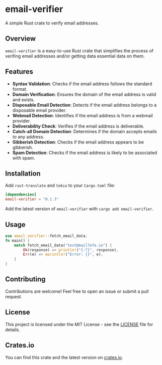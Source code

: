 # email-verifier

A simple Rust crate to verify email addresses.

## Overview

`email-verifier` is a easy-to-use Rust crate that simplifies the process of verifing email addresses and/or getting data essential data on them.

## Features

- **Syntax Validation**: Checks if the email address follows the standard format.
- **Domain Verification**: Ensures the domain of the email address is valid and exists.
- **Disposable Email Detection**: Detects if the email address belongs to a disposable email provider.
- **Webmail Detection**: Identifies if the email address is from a webmail provider.
- **Deliverability Check**: Verifies if the email address is deliverable.
- **Catch-all Domain Detection**: Determines if the domain accepts emails to any address.
- **Gibberish Detection**: Checks if the email address appears to be gibberish.
- **Spam Detection**: Checks if the email address is likely to be associated with spam.

## Installation

Add `rust-translate` and `tokio` to your `Cargo.toml` file:

```toml
[dependencies]
email-verifier = "0.1.3"
```

Add the latest version of `email-verifier` with `cargo add email-verifier`.

## Usage

```rust
use email_verifier::fetch_email_data;
fn main() {
    match fetch_email_data("test@mail7efe.io") {
        Ok(response) => println!("{:?}", response),
        Err(e) => eprintln!("Error: {}", e),
    }
}
```

## Contributing

Contributions are welcome! Feel free to open an issue or submit a pull request.

## License

This project is licensed under the MIT License - see the [LICENSE](LICENSE) file for details.

## Crates.io

You can find this crate and the latest version on [crates.io](https://crates.io/crates/email-verifier).
